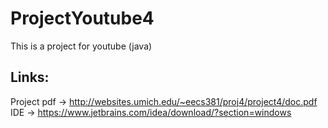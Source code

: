 # ProjectYoutube4
This is a project for youtube (java)

## Links:
Project pdf -> http://websites.umich.edu/~eecs381/proj4/project4/doc.pdf<br>
IDE -> https://www.jetbrains.com/idea/download/?section=windows
